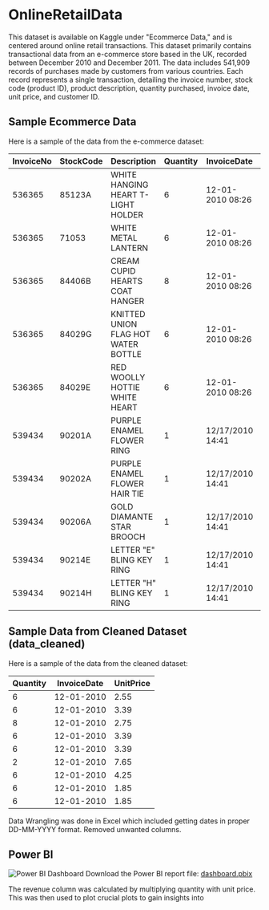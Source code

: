 # OnlineRetailData
This dataset is available on Kaggle under "Ecommerce Data," and is centered around online retail transactions. This dataset primarily contains transactional data from an e-commerce store based in the UK, recorded between December 2010 and December 2011. The data includes 541,909 records of purchases made by customers from various countries. Each record represents a single transaction, detailing the invoice number, stock code (product ID), product description, quantity purchased, invoice date, unit price, and customer ID.

## Sample Ecommerce Data

Here is a sample of the data from the e-commerce dataset:

| InvoiceNo | StockCode | Description                             | Quantity | InvoiceDate         | UnitPrice | CustomerID | Country        |
|-----------|-----------|-----------------------------------------|----------|---------------------|-----------|------------|----------------|
| 536365    | 85123A    | WHITE HANGING HEART T-LIGHT HOLDER      | 6        | 12-01-2010 08:26    | 2.55      | 17850      | United Kingdom |
| 536365    | 71053     | WHITE METAL LANTERN                     | 6        | 12-01-2010 08:26    | 3.39      | 17850      | United Kingdom |
| 536365    | 84406B    | CREAM CUPID HEARTS COAT HANGER          | 8        | 12-01-2010 08:26    | 2.75      | 17850      | United Kingdom |
| 536365    | 84029G    | KNITTED UNION FLAG HOT WATER BOTTLE     | 6        | 12-01-2010 08:26    | 3.39      | 17850      | United Kingdom |
| 536365    | 84029E    | RED WOOLLY HOTTIE WHITE HEART           | 6        | 12-01-2010 08:26    | 3.39      | 17850      | United Kingdom |
| 539434    | 90201A    | PURPLE ENAMEL FLOWER RING               | 1        | 12/17/2010 14:41    | 2.96      |            | United Kingdom |
| 539434    | 90202A    | PURPLE ENAMEL FLOWER HAIR TIE           | 1        | 12/17/2010 14:41    | 2.96      |            | United Kingdom |
| 539434    | 90206A    | GOLD DIAMANTE STAR BROOCH               | 1        | 12/17/2010 14:41    | 5.09      |            | United Kingdom |
| 539434    | 90214E    | LETTER "E" BLING KEY RING               | 1        | 12/17/2010 14:41    | 0.85      |            | United Kingdom |
| 539434    | 90214H    | LETTER "H" BLING KEY RING               | 1        | 12/17/2010 14:41    | 0.85      |            | United Kingdom |

## Sample Data from Cleaned Dataset (data_cleaned)

Here is a sample of the data from the cleaned dataset:

| Quantity | InvoiceDate | UnitPrice |
|----------|-------------|-----------|
|    6     | 12-01-2010  |    2.55   |
|    6     | 12-01-2010  |    3.39   |
|    8     | 12-01-2010  |    2.75   |
|    6     | 12-01-2010  |    3.39   |
|    6     | 12-01-2010  |    3.39   |
|    2     | 12-01-2010  |    7.65   |
|    6     | 12-01-2010  |    4.25   |
|    6     | 12-01-2010  |    1.85   |
|    6     | 12-01-2010  |    1.85   |

Data Wrangling was done in Excel which included getting dates in proper DD-MM-YYYY format. Removed unwanted columns.

## Power BI
![Power BI Dashboard](path_to_your_image.png)
Download the Power BI report file: [dashboard.pbix](https://github.com/AnuragChaudhari9/OnlineRetailData/blob/main/Sales.pbix)

The revenue column was calculated by multiplying quantity with unit price. This was then used to plot crucial plots to gain insights into 
